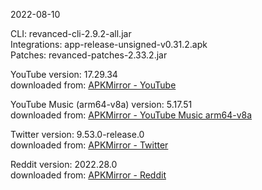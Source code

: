 2022-08-10
  
CLI: revanced-cli-2.9.2-all.jar  
Integrations: app-release-unsigned-v0.31.2.apk  
Patches: revanced-patches-2.33.2.jar  

YouTube version: 17.29.34  
downloaded from: [APKMirror - YouTube](https://www.apkmirror.com/apk/google-inc/youtube/youtube-17-29-34-release/youtube-17-29-34-android-apk-download/)  

YouTube Music (arm64-v8a) version: 5.17.51  
downloaded from: [APKMirror - YouTube Music arm64-v8a](https://www.apkmirror.com/apk/google-inc/youtube-music/youtube-music-5-17-51-release/youtube-music-5-17-51-2-android-apk-download/)  

Twitter version: 9.53.0-release.0  
downloaded from: [APKMirror - Twitter](https://www.apkmirror.com/apk/twitter-inc/twitter/twitter-9-53-0-release-0-release/twitter-9-53-0-release-0-android-apk-download/)  

Reddit version: 2022.28.0  
downloaded from: [APKMirror - Reddit](https://www.apkmirror.com/apk/redditinc/reddit/reddit-2022-28-0-release/reddit-2022-28-0-2-android-apk-download/)  
